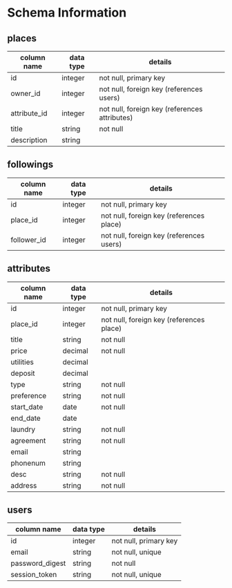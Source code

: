 # Schema Information

## places
column name | data type | details
------------|-----------|-----------------------
id          | integer   | not null, primary key
owner_id    | integer   | not null, foreign key (references users)
attribute_id| integer   | not null, foreign key (references attributes)
title       | string    | not null
description | string    |

## followings
column name | data type | details
------------|-----------|-----------------------
id          | integer   | not null, primary key
place_id    | integer   | not null, foreign key (references place)
follower_id | integer   | not null, foreign key (references users)

## attributes
column name | data type | details
------------|-----------|-----------------------
id          | integer   | not null, primary key
place_id    | integer   | not null, foreign key (references place)
title       | string    | not null
price       | decimal   | not null
utilities   | decimal   | 
deposit     | decimal   | 
type        | string    | not null
preference  | string    | not null
start_date  | date      | not null
end_date    | date      |
laundry     | string    | not null
agreement   | string    | not null
email       | string    | 
phonenum    | string    | 
desc        | string    | not null
address     | string    | not null


## users
column name     | data type | details
----------------|-----------|-----------------------
id              | integer   | not null, primary key
email           | string    | not null, unique
password_digest | string    | not null
session_token   | string    | not null, unique

